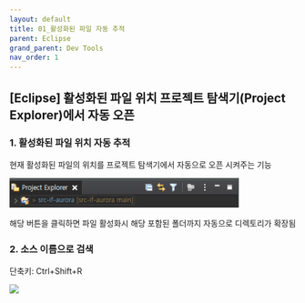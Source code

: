 ```yaml
---
layout: default
title: 01_활성화된 파일 자동 추적
parent: Eclipse
grand_parent: Dev Tools
nav_order: 1
---
```


## [Eclipse] 활성화된 파일 위치 프로젝트 탐색기(Project Explorer)에서 자동 오픈  


### 1. 활성화된 파일 위치 자동 추적  
현재 활성화된 파일의 위치를 프로젝트 탐색기에서 자동으로 오픈 시켜주는 기능  


<img src="../img/230404_01.png" Width="80%" Height="80%">  


해당 버튼을 클릭하면 파일 활성화시 해당  포함된 폴더까지 자동으로 디렉토리가 확장됨  


### 2. 소스 이름으로 검색  
단축키: Ctrl+Shift+R  


<img src="../img/230404_02.png">


